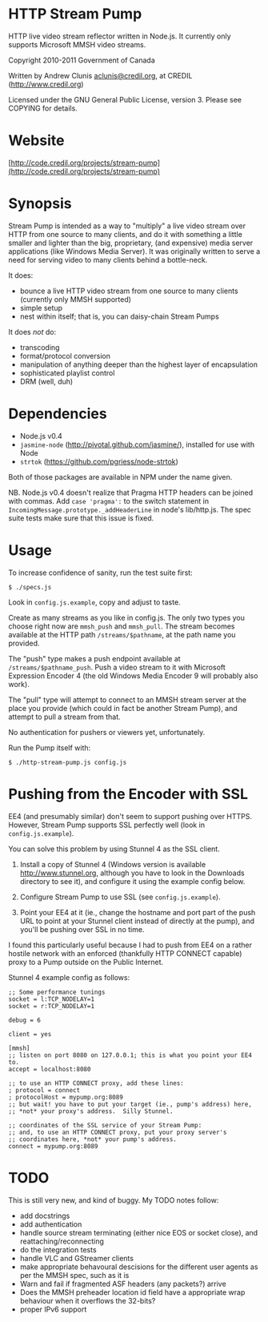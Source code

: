 HTTP Stream Pump
================

HTTP live video stream reflector written in Node.js.  It currently
only supports Microsoft MMSH video streams.

Copyright 2010-2011 Government of Canada

Written by Andrew Clunis <aclunis@credil.org>, at CREDIL
(http://www.credil.org)

Licensed under the GNU General Public License, version 3.  Please see
COPYING for details.

Website
=======

[http://code.credil.org/projects/stream-pump](http://code.credil.org/projects/stream-pump)

Synopsis
========

Stream Pump is intended as a way to "multiply" a live video stream
over HTTP from one source to many clients, and do it with something a
little smaller and lighter than the big, proprietary, (and expensive)
media server applications (like Windows Media Server).  It was
originally written to serve a need for serving video to many clients
behind a bottle-neck.

It does:

* bounce a live HTTP video stream from one source to many clients
  (currently only MMSH supported)
* simple setup
* nest within itself; that is, you can daisy-chain Stream Pumps

It does *not* do:

* transcoding
* format/protocol conversion
* manipulation of anything deeper than the highest layer of
  encapsulation
* sophisticated playlist control
* DRM (well, duh)

Dependencies
============

* Node.js v0.4
* `jasmine-node` (http://pivotal.github.com/jasmine/), installed for use with
  Node
* `strtok` (https://github.com/pgriess/node-strtok)

Both of those packages are available in NPM under the name given.

NB. Node.js v0.4 doesn't realize that Pragma HTTP headers can be
joined with commas.  Add `case 'pragma':` to the switch statement in
`IncomingMessage.prototype._addHeaderLine` in node's lib/http.js.  The
spec suite tests make sure that this issue is fixed.

Usage
=====

To increase confidence of sanity, run the test suite first:

    $ ./specs.js

Look in `config.js.example`, copy and adjust to taste.

Create as many streams as you like in config.js.  The only two types
you choose right now are `mmsh_push` and `mmsh_pull`.  The stream
becomes available at the HTTP path `/streams/$pathname`, at the path
name you provided.

The "push" type makes a push endpoint available at
`/streams/$pathname_push`.  Push a video stream to it with Microsoft
Expression Encoder 4 (the old Windows Media Encoder 9 will probably
also work).

The "pull" type will attempt to connect to an MMSH stream server at
the place you provide (which could in fact be another Stream Pump),
and attempt to pull a stream from that.

No authentication for pushers or viewers yet, unfortunately.

Run the Pump itself with:

    $ ./http-stream-pump.js config.js

Pushing from the Encoder with SSL
=================================

EE4 (and presumably similar) don't seem to support pushing over HTTPS.
However, Stream Pump supports SSL perfectly well (look in
`config.js.example`).

You can solve this problem by using Stunnel 4 as the SSL client.

1. Install a copy of Stunnel 4 (Windows version is available
http://www.stunnel.org, although you have to look in the Downloads
directory to see it), and configure it using the example config below.

2. Configure Stream Pump to use SSL (see `config.js.example`).

3. Point your EE4 at it (ie., change the hostname and port part of the
push URL to point at your Stunnel client instead of directly at the
pump), and you'll be pushing over SSL in no time.

I found this particularly useful because I had to push from EE4 on a
rather hostile network with an enforced (thankfully HTTP CONNECT
capable) proxy to a Pump outside on the Public Internet.

Stunnel 4 example config as follows:

    ;; Some performance tunings
    socket = l:TCP_NODELAY=1
    socket = r:TCP_NODELAY=1

    debug = 6

    client = yes

    [mmsh]
    ;; listen on port 8080 on 127.0.0.1; this is what you point your EE4 to.
    accept = localhost:8080

    ;; to use an HTTP CONNECT proxy, add these lines:
    ; protocol = connect
    ; protocolHost = mypump.org:8089 
    ;; but wait! you have to put your target (ie., pump's address) here,
    ;; *not* your proxy's address.  Silly Stunnel.

    ;; coordinates of the SSL service of your Stream Pump:
    ;; and, to use an HTTP CONNECT proxy, put your proxy server's
    ;; coordinates here, *not* your pump's address.
    connect = mypump.org:8089

TODO
====

This is still very new, and kind of buggy.  My TODO notes follow:

* add docstrings
* add authentication
* handle source stream terminating (either nice EOS or socket close),
  and reattaching/reconnecting
* do the integration tests
* handle VLC and GStreamer clients
* make appropriate behavoural descisions for the different user agents
  as per the MMSH spec, such as it is
* Warn and fail if fragmented ASF headers (any packets?) arrive
* Does the MMSH preheader location id field have a appropriate wrap
  behaviour when it overflows the 32-bits?
* proper IPv6 support
